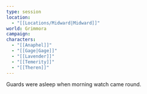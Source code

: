 ```yaml
---
type: session
location:
  - "[[Locations/Midward|Midward]]"
world: Grimmora
campaign: 
characters:
  - "[[Anaphel]]"
  - "[[Gage|Gage]]"
  - "[[Lavender]]"
  - "[[Temerity]]"
  - "[[Theren]]"
---
```

Guards were asleep when morning watch came round. 